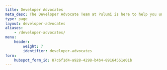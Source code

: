 ```yaml
---
title: Developer Advocates
meta_desc: The Developer Advocate Team at Pulumi is here to help you understand cloud engineering and to build, deploy, and manage your whole stack. Use this page to reach us.
type: page
layout: developer-advocates
aliases:
    - /developer-advocates/
menu:
    header:
        weight: 7
        identifier: developer-advocates
form:
    hubspot_form_id: 87c6f1d4-a928-4298-b4b4-89164561e01b
---
```

